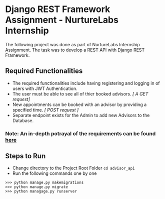# Django REST Framework Assignment - NurtureLabs Internship

The following project was done as part of NurtureLabs Internship Assignment. The task was to develop a REST API with Django REST Framework.

## Required Functionalities
* The required functionalities include having registering and logging in of users with JWT Authentication.
* The user must be able to see all of thier booked advisors. *[ A GET request]*
* New appointments can be booked with an advisor by providing a specified time. *[ POST request ]*
* Separate endpoint exists for the Admin to add new Advisors to the Database.
### Note: An in-depth potrayal of the requirements can be found [here](https://docs.google.com/document/d/1R7OkSB82mnuwW3GonKSZdaiW2nSyeSO8UmcM9nJD-ik/edit?usp=sharing)

## Steps to Run
* Change directory to the Project Root Folder
`cd advisor_api`
* Run the following commands one by one
``` 
>>> python manage.py makemigrations
>>> python manage.py migrate
>>> python managage.py runserver
```
